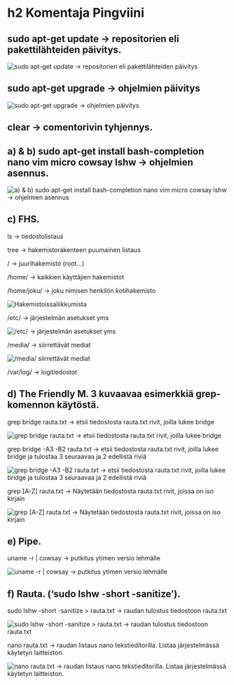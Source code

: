 # h2 Komentaja Pingviini



## sudo apt-get update -> repositorien eli pakettilähteiden päivitys.  

![sudo apt-get update -> repositorien eli pakettilähteiden päivitys](https://github.com/mikacheese/linux-servers/blob/imagesh2/update.png)

## sudo apt-get upgrade -> ohjelmien päivitys  

![sudo apt-get upgrade -> ohjelmien päivitys](https://github.com/mikacheese/linux-servers/blob/imagesh2/update.png)

## clear -> comentorivin tyhjennys.  



## a) & b) sudo apt-get install bash-completion nano vim micro cowsay lshw -> ohjelmien asennus.  

![a) & b) sudo apt-get install bash-completion nano vim micro cowsay lshw -> ohjelmien asennus](https://github.com/mikacheese/linux-servers/blob/imagesh2/install.png)



## c) FHS.  

ls -> tiedostolistaus  

tree -> hakemistorakenteen puumainen listaus  

/ -> juurihakemisto (root...)  

/home/ -> kaikkien käyttäjien hakemistot  

/home/joku/ -> joku nimisen henkilön kotihakemisto  

![Hakemistoissaliikkumista](https://github.com/mikacheese/linux-servers/blob/imagesh2/Hakemistoissaliikkumista.png)

/etc/ -> järjestelmän asetukset yms  

![/etc/ -> järjestelmän asetukset yms](https://github.com/mikacheese/linux-servers/blob/imagesh2/etc_sourceslist.png)

/media/ -> siirrettävät mediat  

![/media/ siirrettävät mediat](https://github.com/mikacheese/linux-servers/blob/imagesh2/media.png)

/var/log/ -> logitiedostot  



## d) The Friendly M. 3 kuvaavaa esimerkkiä grep-komennon käytöstä.  

grep bridge rauta.txt -> etsii tiedostosta rauta.txt rivit, joilla lukee bridge  

![grep bridge rauta.txt -> etsii tiedostosta rauta.txt rivit, joilla lukee bridge](https://github.com/mikacheese/linux-servers/blob/imagesh2/Grep1.png)

grep bridge -A3 -B2 rauta.txt -> etsii tiedostosta rauta.txt rivit, joilla lukee bridge ja tulostaa 3 seuraavaa ja 2 edellistä riviä  

![grep bridge -A3 -B2 rauta.txt -> etsii tiedostosta rauta.txt rivit, joilla lukee bridge ja tulostaa 3 seuraavaa ja 2 edellistä riviä](https://github.com/mikacheese/linux-servers/blob/imagesh2/Grep2.png)

grep [A-Z] rauta.txt  -> Näytetään tiedostosta rauta.txt rivit, joissa on iso kirjain  

![grep [A-Z] rauta.txt  -> Näytetään tiedostosta rauta.txt rivit, joissa on iso kirjain](https://github.com/mikacheese/linux-servers/blob/imagesh2/grep3.png)



## e) Pipe.  

uname -r | cowsay -> putkitus ytimen versio lehmälle  

![uname -r | cowsay -> putkitus ytimen versio lehmälle](https://github.com/mikacheese/linux-servers/blob/imagesh2/Putkitus.png)


## f) Rauta. (‘sudo lshw -short -sanitize’).  

sudo lshw -short -sanitize > rauta.txt -> raudan tulostus tiedostoon rauta.txt  

![sudo lshw -short -sanitize > rauta.txt -> raudan tulostus tiedostoon rauta.txt](https://github.com/mikacheese/linux-servers/blob/imagesh2/rauta.png)

nano rauta.txt -> raudan listaus nano tekstieditorilla. Listaa järjestelmässä käytetyn laitteiston.  

![nano rauta.txt -> raudan listaus nano tekstieditorilla. Listaa järjestelmässä käytetyn laitteiston.](https://github.com/mikacheese/linux-servers/blob/imagesh2/nanorauta2.png)











